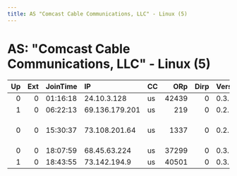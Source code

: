 ```yaml
---
title: AS "Comcast Cable Communications, LLC" - Linux (5)
---
```


# AS: "Comcast Cable Communications, LLC" - Linux (5)

|   Up |   Ext | JoinTime   | IP             | CC   |   ORp |   Dirp | Version   | Contact                  | Nickname      |   eFamMembers |
|-----:|------:|:-----------|:---------------|:-----|------:|-------:|:----------|:-------------------------|:--------------|--------------:|
|    0 |     0 | 01:16:18   | 24.10.3.128    | us   | 42439 |      0 | 0.3.0.10  | None                     | UbuntuCore184 |             1 |
|    1 |     0 | 06:22:13   | 69.136.179.201 | us   |   219 |      0 | 0.2.7.6   | None                     | aswolnodo     |             1 |
|    0 |     0 | 15:30:37   | 73.108.201.64  | us   |  1337 |      0 | 0.2.7.6   | h.e.llo at zane hitchcox | Unnamed       |             1 |
|    0 |     0 | 18:07:59   | 68.45.63.224   | us   | 37299 |      0 | 0.3.0.10  | None                     | UbuntuCore184 |             1 |
|    1 |     0 | 18:43:55   | 73.142.194.9   | us   | 40501 |      0 | 0.3.0.10  | None                     | UbuntuCore184 |             1 |
